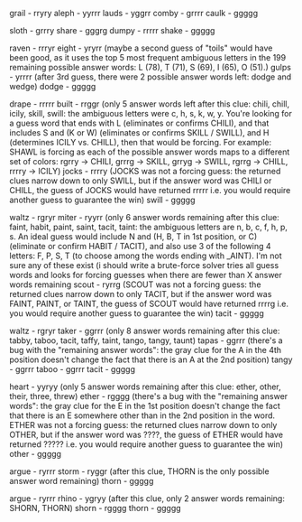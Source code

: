 grail - rryry
aleph - yyrrr
lauds - yggrr
comby - grrrr
caulk - ggggg


sloth - grrry
share - gggrg
dumpy - rrrrr
shake - ggggg

raven - rrryr
eight - yryrr (maybe a second guess of "toils" would have been good, as it uses the top 5 most frequent ambiguous letters in the 199 remaining possible answer words: L (78), T (71), S (69), I (65), O (51).)
gulps - yrrrr (after 3rd guess, there were 2 possible answer words left: dodge and wedge)
dodge - ggggg


drape - rrrrr
built - rrggr (only 5 answer words left after this clue: chili, chill, icily, skill, swill: the ambiguous letters were c, h, s, k, w, y. You're looking for a guess word that ends with L (eliminates or confirms CHILI), and that includes S and (K or W) (eliminates or confirms SKILL / SWILL), and H (determines ICILY vs. CHILL), then that would be forcing. For example: SHAWL is forcing as each of the possible answer words maps to a different set of colors: rgrry -> CHILI, grrrg -> SKILL, grryg -> SWILL, rgrrg -> CHILL, rrrry -> ICILY)
jocks - rrrry (JOCKS was not a forcing guess: the returned clues narrow down to only SWILL, but if the answer word was CHILI or CHILL, the guess of JOCKS would have returned rrrrr i.e. you would require another guess to guarantee the win)
swill - ggggg


waltz - rgryr
miter - ryyrr (only 6 answer words remaining after this clue: faint, habit, paint, saint, tacit, taint: the ambiguous letters are n, b, c, f, h, p, s. An ideal guess would include N and (H, B, T in 1st position, or C) (eliminate or confirm HABIT / TACIT), and also use 3 of the following 4 letters: F, P, S, T (to choose among the words ending with _AINT). I'm not sure any of these exist (i should write a brute-force solver tries all guess words and looks for forcing guesses when there are fewer than X answer words remaining
scout - ryrrg (SCOUT was not a forcing guess: the returned clues narrow down to only TACIT, but if the answer word was FAINT, PAINT, or TAINT, the guess of SCOUT would have returned rrrrg i.e. you would require another guess to guarantee the win)
tacit - ggggg

waltz - rgryr
taker - ggrrr (only 8 answer words remaining after this clue: tabby, taboo, tacit, taffy, taint, tango, tangy, taunt)
tapas - ggrrr (there's a bug with the "remaining answer words": the gray clue for the A in the 4th position doesn't change the fact that there is an A at the 2nd position)
tangy - ggrrr
taboo - ggrrr
tacit - ggggg


heart - yyryy (only 5 answer words remaining after this clue: ether, other, their, three, threw)
ether - rgggg (there's a bug with the "remaining answer words": the gray clue for the E in the 1st position doesn't change the fact that there is an E somewhere other than in the 2nd position in the word. ETHER was not a forcing guess: the returned clues narrow down to only OTHER, but if the answer word was ????, the guess of ETHER would have returned ????? i.e. you would require another guess to guarantee the win)
other - ggggg


argue - ryrrr
storm - ryggr (after this clue, THORN is the only possible answer word remaining)
thorn - ggggg

argue - ryrrr
rhino - ygryy (after this clue, only 2 answer words remaining: SHORN, THORN)
shorn - rgggg
thorn - ggggg